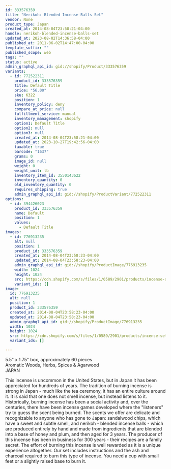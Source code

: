 ```yaml
---
id: 333576359
title: "Nerikoh: Blended Incense Balls Set"
vendor: None
product_type: Japan
created_at: 2014-08-04T23:58:21-04:00
handle: nerikoh-blended-incense-balls-set
updated_at: 2023-08-02T14:36:58-04:00
published_at: 2011-06-02T14:47:00-04:00
template_suffix: ""
published_scope: web
tags: ""
status: active
admin_graphql_api_id: gid://shopify/Product/333576359
variants:
  - id: 772522311
    product_id: 333576359
    title: Default Title
    price: "56.00"
    sku: K322
    position: 1
    inventory_policy: deny
    compare_at_price: null
    fulfillment_service: manual
    inventory_management: shopify
    option1: Default Title
    option2: null
    option3: null
    created_at: 2014-08-04T23:58:21-04:00
    updated_at: 2023-10-27T19:42:56-04:00
    taxable: true
    barcode: "1637"
    grams: 0
    image_id: null
    weight: 0
    weight_unit: lb
    inventory_item_id: 3550143622
    inventory_quantity: 0
    old_inventory_quantity: 0
    requires_shipping: true
    admin_graphql_api_id: gid://shopify/ProductVariant/772522311
options:
  - id: 394426023
    product_id: 333576359
    name: Default
    position: 1
    values:
      - Default Title
images:
  - id: 776913235
    alt: null
    position: 1
    product_id: 333576359
    created_at: 2014-08-04T23:58:23-04:00
    updated_at: 2014-08-04T23:58:23-04:00
    admin_graphql_api_id: gid://shopify/ProductImage/776913235
    width: 1024
    height: 1024
    src: https://cdn.shopify.com/s/files/1/0589/2901/products/incense-set-A.jpeg?v=1407211103
    variant_ids: []
image:
  id: 776913235
  alt: null
  position: 1
  product_id: 333576359
  created_at: 2014-08-04T23:58:23-04:00
  updated_at: 2014-08-04T23:58:23-04:00
  admin_graphql_api_id: gid://shopify/ProductImage/776913235
  width: 1024
  height: 1024
  src: https://cdn.shopify.com/s/files/1/0589/2901/products/incense-set-A.jpeg?v=1407211103
  variant_ids: []

---
```


5.5" x 1.75" box, approximately 60 pieces  
Aromatic Woods, Herbs, Spices & Agarwood  
JAPAN

This incense is uncommon in the United States, but in Japan it has been appreciated for hundreds of years. The tradition of burning incense is strong in Japan - much like the tea ceremony, it has an entire culture around it. It is said that one does not smell incense, but instead listens to it. Historically, burning incense has been a social activity and, over the centuries, there have been incense games developed where the "listeners" try to guess the scent being burned. The scents we offer are delicate and recognizable to anyone who has gone to Japan: sandalwood chips, which have a sweet and subtle smell, and nerikoh - blended incense balls - which are produced entirely by hand and made from ingredients that are blended into a base of honey and plum, and then aged for 3 years. The producer of this incense has been in business for 300 years - their recipes are a family secret. The effort of burning this incense is well rewarded as it is a unique experience altogether. Our set includes instructions and the ash and charcoal required to burn this type of incense. You need a cup with small feet or a slightly raised base to burn it.